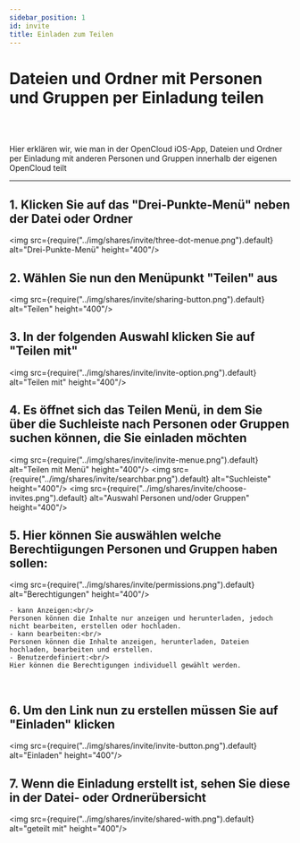 ```yaml
---
sidebar_position: 1
id: invite
title: Einladen zum Teilen
---
```


# Dateien und Ordner mit Personen und Gruppen per Einladung teilen

<br/><br/>

Hier erklären wir, wie man in der OpenCloud iOS-App, Dateien und Ordner per Einladung mit anderen Personen und Gruppen innerhalb der eigenen OpenCloud teilt

---

## 1. Klicken Sie auf das "Drei-Punkte-Menü" neben der Datei oder Ordner

<img src={require("../img/shares/invite/three-dot-menue.png").default} alt="Drei-Punkte-Menü" height="400"/>
<br/>

## 2. Wählen Sie nun den Menüpunkt "Teilen" aus

<img src={require("../img/shares/invite/sharing-button.png").default} alt="Teilen" height="400"/>
<br/>

## 3. In der folgenden Auswahl klicken Sie auf "Teilen mit"

<img src={require("../img/shares/invite/invite-option.png").default} alt="Teilen mit" height="400"/>
<br/>

## 4. Es öffnet sich das Teilen Menü, in dem Sie über die Suchleiste nach Personen oder Gruppen suchen können, die Sie einladen möchten

<img src={require("../img/shares/invite/invite-menue.png").default} alt="Teilen mit Menü" height="400"/>
<img src={require("../img/shares/invite/searchbar.png").default} alt="Suchleiste" height="400"/>
<img src={require("../img/shares/invite/choose-invites.png").default} alt="Auswahl Personen und/oder Gruppen" height="400"/>
<br/>

## 5. Hier können Sie auswählen welche Berechtiigungen Personen und Gruppen haben sollen:<br/>

<img src={require("../img/shares/invite/permissions.png").default} alt="Berechtigungen" height="400"/>

    - kann Anzeigen:<br/>
    Personen können die Inhalte nur anzeigen und herunterladen, jedoch nicht bearbeiten, erstellen oder hochladen.
    - kann bearbeiten:<br/>
    Personen können die Inhalte anzeigen, herunterladen, Dateien hochladen, bearbeiten und erstellen.
    - Benutzerdefiniert:<br/>
    Hier können die Berechtigungen individuell gewählt werden.

<br/>

## 6. Um den Link nun zu erstellen müssen Sie auf "Einladen" klicken

<img src={require("../img/shares/invite/invite-button.png").default} alt="Einladen" height="400"/>
<br/>

## 7. Wenn die Einladung erstellt ist, sehen Sie diese in der Datei- oder Ordnerübersicht

<img src={require("../img/shares/invite/shared-with.png").default} alt="geteilt mit" height="400"/>
